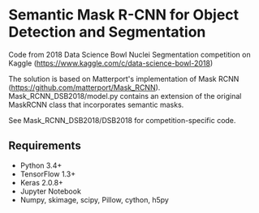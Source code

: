 # Semantic Mask R-CNN for Object Detection and Segmentation

Code from 2018 Data Science Bowl Nuclei Segmentation competition on Kaggle (https://www.kaggle.com/c/data-science-bowl-2018)

The solution is based on Matterport's implementation of Mask RCNN (https://github.com/matterport/Mask_RCNN). 
Mask_RCNN_DSB2018/model.py contains an extension of the original MaskRCNN class that incorporates semantic masks.

See Mask_RCNN_DSB2018/DSB2018 for competition-specific code. 

## Requirements
* Python 3.4+
* TensorFlow 1.3+
* Keras 2.0.8+
* Jupyter Notebook
* Numpy, skimage, scipy, Pillow, cython, h5py

